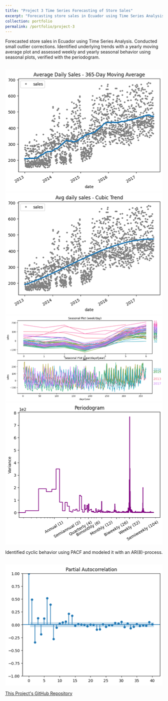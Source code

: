 ```yaml
---
title: "Project 3 Time Series Forecasting of Store Sales"
excerpt: "Forecasting store sales in Ecuador using Time Series Analysis"
collection: portfolio
permalink: /portfolio/project-3
---
```


Forecasted store sales in Ecuador using Time Series Analysis. Conducted small outlier corrections. Identified underlying trends with a yearly moving average plot and assessed weekly and yearly seasonal behavior using seasonal plots, verified with the periodogram.

<br/><img src='/Projects/TSA/Observation.png'>
<br/><img src='/Projects/TSA/MA.png'>
<br/><img src='/Projects/TSA/Correlation.png'>
<br/><img src='/Projects/TSA/Periodogramm.png'>

Identified cyclic behavior using PACF and modeled it with an AR(8)-process.

<br/><img src='/Projects/TSA/PACF.png'>

[This Project's GitHub Repository](https://github.com/lbrilh/Portfolio/tree/main/Time%20Series%20Forecasting)

